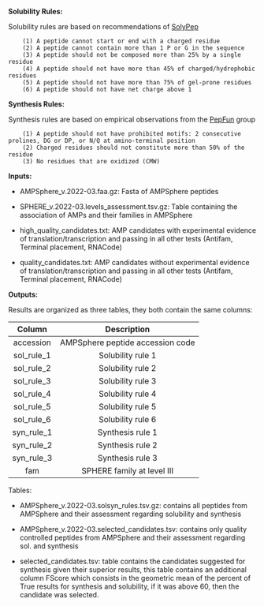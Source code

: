 **Solubility Rules:**

Solubility rules are based on recommendations of [SolyPep](http://bioserv.rpbs.univ-paris-diderot.fr/services/SolyPep/)

```
	(1) A peptide cannot start or end with a charged residue
	(2) A peptide cannot contain more than 1 P or G in the sequence
	(3) A peptide should not be composed more than 25% by a single residue
	(4) A peptide should not have more than 45% of charged/hydrophobic residues
	(5) A peptide should not have more than 75% of gel-prone residues
	(6) A peptide should not have net charge above 1
```

**Synthesis Rules:**

Synthesis rules are based on empirical observations from the [PepFun](https://github.com/rochoa85/PepFun) group

```
	(1) A peptide should not have prohibited motifs: 2 consecutive prolines, DG or DP, or N/Q at amino-terminal position
	(2) Charged residues should not constitute more than 50% of the residue
	(3) No residues that are oxidized (CMW)
```


**Inputs:**

  - AMPSphere_v.2022-03.faa.gz:	Fasta of AMPSphere peptides
  
  - SPHERE_v.2022-03.levels_assessment.tsv.gz:	Table containing the association of AMPs and their families in AMPSphere

  - high_quality_candidates.txt:	AMP candidates with experimental evidence of translation/transcription and passing in all 
  other tests (Antifam, Terminal placement, RNACode)

  - quality_candidates.txt:	AMP candidates without experimental evidence of translation/transcription and passing in all 
  other tests (Antifam, Terminal placement, RNACode)


**Outputs:**

Results are organized as three tables, they both contain the same columns:

| **Column** | **Description** |
| :---: | :---: |
| accession | AMPSphere peptide accession code |
| sol_rule_1 | Solubility rule 1 |
| sol_rule_2 | Solubility rule 2 |
| sol_rule_3 | Solubility rule 3 |
| sol_rule_4 | Solubility rule 4 |
| sol_rule_5 | Solubility rule 5 |
| sol_rule_6 | Solubility rule 6 |
| syn_rule_1 | Synthesis rule 1 |
| syn_rule_2 | Synthesis rule 2 |
| syn_rule_3 | Synthesis rule 3 |
| fam | SPHERE family at level III |

Tables:

  - AMPSphere_v.2022-03.solsyn_rules.tsv.gz:	contains all peptides from AMPSphere and their assessment regarding solubility and synthesis
  
  - AMPSphere_v.2022-03.selected_candidates.tsv:	contains only quality controlled peptides from AMPSphere and their assessment regarding sol. and synthesis
  
  - selected_candidates.tsv:	table contains the candidates suggested for synthesis given their superior results, this table contains an additional column
  FScore which consists in the geometric mean of the percent of True results for synthesis and solubility, if it was above 60, then the candidate was selected.

